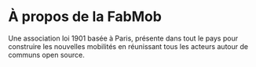 # À propos de la FabMob

Une association loi 1901 basée à Paris, présente dans tout le pays pour construire les nouvelles mobilités en réunissant tous les acteurs autour de communs open source.
